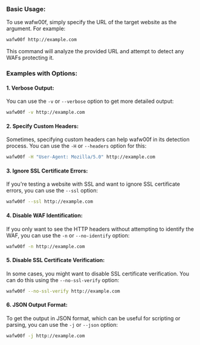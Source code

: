 ### Basic Usage:
To use wafw00f, simply specify the URL of the target website as the argument. For example:

```bash
wafw00f http://example.com
```

This command will analyze the provided URL and attempt to detect any WAFs protecting it.

### Examples with Options:

#### 1. Verbose Output:
You can use the `-v` or `--verbose` option to get more detailed output:

```bash
wafw00f -v http://example.com
```

#### 2. Specify Custom Headers:
Sometimes, specifying custom headers can help wafw00f in its detection process. You can use the `-H` or `--headers` option for this:

```bash
wafw00f -H "User-Agent: Mozilla/5.0" http://example.com
```

#### 3. Ignore SSL Certificate Errors:
If you're testing a website with SSL and want to ignore SSL certificate errors, you can use the `--ssl` option:

```bash
wafw00f --ssl http://example.com
```

#### 4. Disable WAF Identification:
If you only want to see the HTTP headers without attempting to identify the WAF, you can use the `-n` or `--no-identify` option:

```bash
wafw00f -n http://example.com
```

#### 5. Disable SSL Certificate Verification:
In some cases, you might want to disable SSL certificate verification. You can do this using the `--no-ssl-verify` option:

```bash
wafw00f --no-ssl-verify http://example.com
```

#### 6. JSON Output Format:
To get the output in JSON format, which can be useful for scripting or parsing, you can use the `-j` or `--json` option:

```bash
wafw00f -j http://example.com
```
